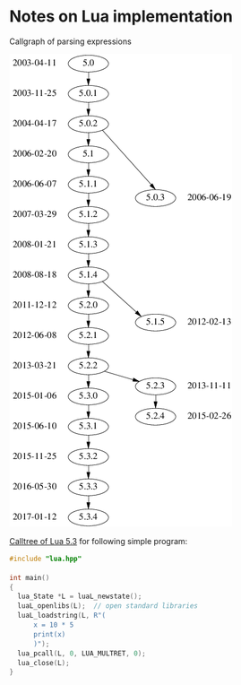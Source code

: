 # Notes on Lua implementation

Callgraph of parsing expressions

![releases](lua/releases.png)

[Calltree of Lua 5.3](lua/calltree.html) for following simple program:

```c++
#include "lua.hpp"

int main()
{
  lua_State *L = luaL_newstate();
  luaL_openlibs(L);  // open standard libraries
  luaL_loadstring(L, R"(
      x = 10 * 5
      print(x)
      )");
  lua_pcall(L, 0, LUA_MULTRET, 0);
  lua_close(L);
}
```
